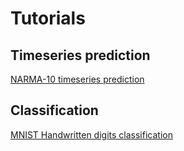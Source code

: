 
# Tutorials

## Timeseries prediction

[NARMA-10 timeseries prediction](/echotorch.github.io/tutorials/narma10_prediction)

## Classification

[MNIST Handwritten digits classification](/echotorch.github.io/tutorials/mnist_classification)
